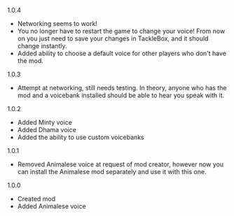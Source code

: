 1.0.4
- Networking seems to work!
- You no longer have to restart the game to change your voice! From now on you just need to save your changes in TackleBox, and it should change instantly.
- Added ability to choose a default voice for other players who don't have the mod.

1.0.3
- Attempt at networking, still needs testing. In theory, anyone who has the mod and a voicebank installed should be able to hear you speak with it.

1.0.2
- Added Minty voice
- Added Dhama voice
- Added the ability to use custom voicebanks

1.0.1
- Removed Animalese voice at request of mod creator, however now you can install the Animalese mod separately and use it with this one.

1.0.0
- Created mod
- Added Animalese voice